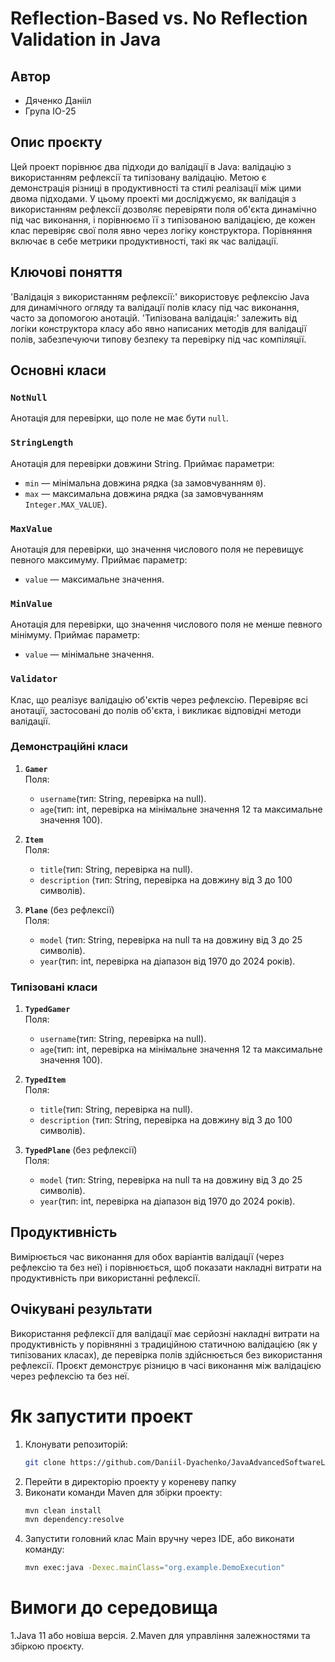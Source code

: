 # Reflection-Based vs. No Reflection Validation in Java

## Автор

- Дяченко Данііл
- Група ІО-25

## Опис проєкту

Цей проект порівнює два підходи до валідації в Java: валідацію з використанням рефлексії та типізовану валідацію. Метою є демонстрація різниці в продуктивності та стилі реалізації між цими двома підходами.
У цьому проекті ми досліджуємо, як валідація з використанням рефлексії дозволяє перевіряти поля об'єкта динамічно під час виконання, і порівнюємо її з типізованою валідацією, де кожен клас перевіряє свої поля явно через логіку конструктора. 
Порівняння включає в себе метрики продуктивності, такі як час валідації.

## Ключові поняття
'Валідація з використанням рефлексії:' використовує рефлексію Java для динамічного огляду та валідації полів класу під час виконання, часто за допомогою анотацій.
'Типізована валідація:' залежить від логіки конструктора класу або явно написаних методів для валідації полів, забезпечуючи типову безпеку та перевірку під час компіляції.

## Основні класи

### `NotNull`

Анотація для перевірки, що поле не має бути `null`.

### `StringLength`

Анотація для перевірки довжини String. Приймає параметри:

- `min` — мінімальна довжина рядка (за замовчуванням `0`).
- `max` — максимальна довжина рядка (за замовчуванням `Integer.MAX_VALUE`).

### `MaxValue`

Анотація для перевірки, що значення числового поля не перевищує певного максимуму. Приймає параметр:

- `value` — максимальне значення.

### `MinValue`

Анотація для перевірки, що значення числового поля не менше певного мінімуму. Приймає параметр:

- `value` — мінімальне значення.

### `Validator`

Клас, що реалізує валідацію об'єктів через рефлексію. Перевіряє всі анотації, застосовані до полів об'єкта, і викликає відповідні методи валідації.

### Демонстраційні класи

1. **`Gamer`**  
   Поля:
    - `username`(тип: String, перевірка на null).
    - `age`(тип: int, перевірка на мінімальне значення 12 та максимальне значення 100).

2. **`Item`**  
   Поля:
    - `title`(тип: String, перевірка на null).
    - `description` (тип: String, перевірка на довжину від 3 до 100 символів).

3. **`Plane`** (без рефлексії)  
   Поля:
    - `model` (тип: String, перевірка на null та на довжину від 3 до 25 символів).
    - `year`(тип: int, перевірка на діапазон від 1970 до 2024 років).
  
### Типізовані класи

1. **`TypedGamer`**  
   Поля:
    - `username`(тип: String, перевірка на null).
    - `age`(тип: int, перевірка на мінімальне значення 12 та максимальне значення 100).

2. **`TypedItem`**  
   Поля:
    - `title`(тип: String, перевірка на null).
    - `description` (тип: String, перевірка на довжину від 3 до 100 символів).

3. **`TypedPlane`** (без рефлексії)  
   Поля:
    - `model` (тип: String, перевірка на null та на довжину від 3 до 25 символів).
    - `year`(тип: int, перевірка на діапазон від 1970 до 2024 років).


## Продуктивність

Вимірюється час виконання для обох варіантів валідації (через рефлексію та без неї) і порівнюється, щоб показати накладні витрати на продуктивність при використанні рефлексії.

## Очікувані результати

Використання рефлексії для валідації має серйозні накладні витрати на продуктивність у порівнянні з традиційною статичною валідацією (як у типізованих класах), де перевірка полів здійснюється без використання рефлексії.
Проєкт демонструє різницю в часі виконання між валідацією через рефлексію та без неї.

# Як запустити проект

1. Клонувати репозиторій:
   ```bash
   git clone https://github.com/Daniil-Dyachenko/JavaAdvancedSoftwareLab1
   
2. Перейти в директорію проекту у кореневу папку
3. Виконати команди Maven для збірки проекту:
   ```bash
   mvn clean install
   mvn dependency:resolve
4. Запустити головний клас Main вручну через IDE, або виконати команду:
   ```bash
   mvn exec:java -Dexec.mainClass="org.example.DemoExecution"

# Вимоги до середовища

1.Java 11 або новіша версія.
2.Maven для управління залежностями та збіркою проєкту.
